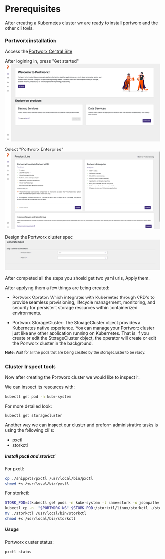 # Prerequisites

After creating a Kubernetes cluster we are ready to install portworx and the other cli tools.


### Portworx installation

Access the [Portworx Central Site](https://central.portworx.com/landing/login)

After logining in, press "Get started"
![Get started](images/getstarted.png "Get started")

Select "Portworx Enterprise"
![Select License](images/licensing.png "Select License")

Design the Portworx cluster spec
![Spec Generator](images/spec_generator.png "Spec Generator")

After completed all the steps you should get two yaml urls, Apply them.


After applying them a few things are being created:

- Portworx Oprator: Which integrates with Kubernetes through CRD's to provide seamless provisioning, lifecycle management, monitoring, and security for persistent storage resources within containerized environments.

- Portworx StorageCluster: The StorageCluster object provides a Kubernetes native experience. You can manage your Portworx cluster just like any other application running on Kubernetes. That is, if you create or edit the StorageCluster object, the operator will create or edit the Portworx cluster in the background.


<sup><strong>Note:</strong> Wait for all the pods that are being created by the storagecluster to be ready.</sup>

### Cluster Inspect tools

Now after creating the Portworx cluster we would like to inspect it.

We can inspect its resources with:
```bash
kubectl get pod -n kube-system
```

For more detailed look:
```bash
kubectl get storagecluster
```

Another way we can inspect our cluster and preform administrative tasks is using the following cli's:
- pxctl 
- storkctl

##### Install pxctl and storkctl

For pxctl:
```bash
cp ./snippets/pxctl /usr/local/bin/pxctl
chmod +x /usr/local/bin/pxctl
```

For storkctl:
```bash
STORK_POD=$(kubectl get pods -n kube-system -l name=stork -o jsonpath='{.items[0].metadata.name}')
kubectl cp -n  "$PORTWORX_NS" $STORK_POD:/storkctl/linux/storkctl ./storkctl
mv ./storkctl /usr/local/bin/storkctl
chmod +x /usr/local/bin/storkctl
```

##### Usage

Portworx cluster status:

```bash
pxctl status
```
